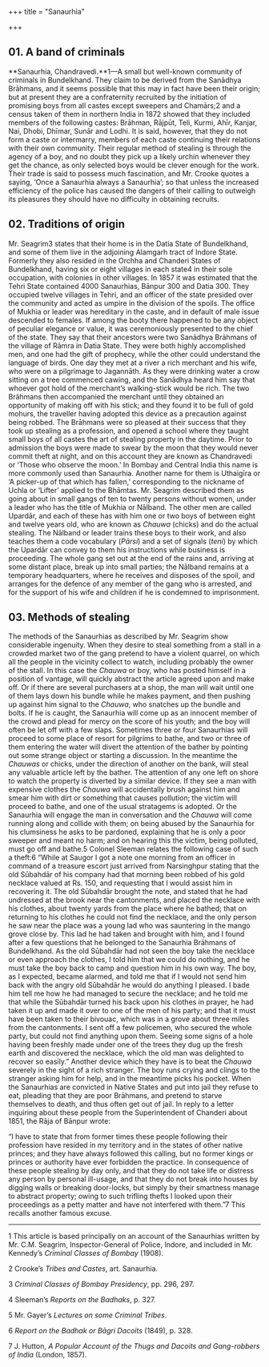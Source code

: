 +++
title = "Sanaurhia"

+++


## 01. A band of criminals

**Sanaurhia, Chandravedi.**1—A small but well-known community of criminals in Bundelkhand. They claim to be derived from the Sanādhya Brāhmans, and it seems possible that this may in fact have been their origin; but at present they are a confraternity recruited by the initiation of promising boys from all castes except sweepers and Chamārs;2 and a census taken of them in northern India in 1872 showed that they included members of the following castes: Brāhman, Rājpūt, Teli, Kurmi, Ahīr, Kanjar, Nai, Dhobi, Dhīmar, Sunār and Lodhi. It is said, however, that they do not form a caste or intermarry, members of each caste continuing their relations with their own community. Their regular method of stealing is through the agency of a boy, and no doubt they pick up a likely urchin whenever they get the chance, as only selected boys would be clever enough for the work. Their trade is said to possess much fascination, and Mr. Crooke quotes a saying, ‘Once a Sanaurhia always a Sanaurhia’; so that unless the increased efficiency of the police has caused the dangers of their calling to outweigh its pleasures they should have no difficulty in obtaining recruits. 



## 02. Traditions of origin

Mr. Seagrim3 states that their home is in the Datia State of Bundelkhand, and some of them live in the adjoining Alamgarh tract of Indore State. Formerly they also resided in the Orchha and Chanderi States of Bundelkhand, having six or eight villages in each state4 in their sole occupation, with colonies in other villages. In 1857 it was estimated that the Tehri State contained 4000 Sanaurhias, Bānpur 300 and Datia 300. They occupied twelve villages in Tehri, and an officer of the state presided over the community and acted as umpire in the division of the spoils. The office of Mukhia or leader was hereditary in the caste, and in default of male issue descended to females. If among the booty there happened to be any object of peculiar elegance or value, it was ceremoniously presented to the chief of the state. They say that their ancestors were two Sanādhya Brāhmans of the village of Rāmra in Datia State. They were both highly accomplished men, and one had the gift of prophecy, while the other could understand the language of birds. One day they met at a river a rich merchant and his wife, who were on a pilgrimage to Jagannāth. As they were drinking water a crow sitting on a tree commenced cawing, and the Sanādhya heard him say that whoever got hold of the merchant’s walking-stick would be rich. The two Brāhmans then accompanied the merchant until they obtained an opportunity of making off with his stick; and they found it to be full of gold mohurs, the traveller having adopted this device as a precaution against being robbed. The Brāhmans were so pleased at their success that they took up stealing as a profession, and opened a school where they taught small boys of all castes the art of stealing property in the daytime. Prior to admission the boys were made to swear by the moon that they would never commit theft at night, and on this account they are known as Chandravedi or ‘Those who observe the moon.’ In Bombay and Central India this name is more commonly used than Sanaurhia. Another name for them is Uthaigīra or ‘A picker-up of that which has fallen,’ corresponding to the nickname of Uchla or ‘Lifter’ applied to the Bhāmtas. Mr. Seagrim described them as going about in small gangs of ten to twenty persons without women, under a leader who has the title of Mukhia or Nālband. The other men are called Upardār, and each of these has with him one or two boys of between eight and twelve years old, who are known as *Chauwa* \(chicks\) and do the actual stealing. The Nālband or leader trains these boys to their work, and also teaches them a code vocabulary \(*Pārsi*\) and a set of signals \(*teni*\) by which the Upardār can convey to them his instructions while business is proceeding. The whole gang set out at the end of the rains and, arriving at some distant place, break up into small parties; the Nālband remains at a temporary headquarters, where he receives and disposes of the spoil, and arranges for the defence of any member of the gang who is arrested, and for the support of his wife and children if he is condemned to imprisonment. 



## 03. Methods of stealing

The methods of the Sanaurhias as described by Mr. Seagrim show considerable ingenuity. When they desire to steal something from a stall in a crowded market two of the gang pretend to have a violent quarrel, on which all the people in the vicinity collect to watch, including probably the owner of the stall. In this case the *Chauwa* or boy, who has posted himself in a position of vantage, will quickly abstract the article agreed upon and make off. Or if there are several purchasers at a shop, the man will wait until one of them lays down his bundle while he makes payment, and then pushing up against him signal to the *Chauwa*, who snatches up the bundle and bolts. If he is caught, the Sanaurhia will come up as an innocent member of the crowd and plead for mercy on the score of his youth; and the boy will often be let off with a few slaps. Sometimes three or four Sanaurhias will proceed to some place of resort for pilgrims to bathe, and two or three of them entering the water will divert the attention of the bather by pointing out some strange object or starting a discussion. In the meantime the *Chauwas* or chicks, under the direction of another on the bank, will steal any valuable article left by the bather. The attention of any one left on shore to watch the property is diverted by a similar device. If they see a man with expensive clothes the *Chauwa* will accidentally brush against him and smear him with dirt or something that causes pollution; the victim will proceed to bathe, and one of the usual stratagems is adopted. Or the Sanaurhia will engage the man in conversation and the *Chauwa* will come running along and collide with them; on being abused by the Sanaurhia for his clumsiness he asks to be pardoned, explaining that he is only a poor sweeper and meant no harm; and on hearing this the victim, being polluted, must go off and bathe.5 Colonel Sleeman relates the following case of such a theft:6 “While at Saugor I got a note one morning from an officer in command of a treasure escort just arrived from Narsinghpur stating that the old Sūbahdār of his company had that morning been robbed of his gold necklace valued at Rs. 150, and requesting that I would assist him in recovering it. The old Sūbahdār brought the note, and stated that he had undressed at the brook near the cantonments, and placed the necklace with his clothes, about twenty yards from the place where he bathed; that on returning to his clothes he could not find the necklace, and the only person he saw near the place was a young lad who was sauntering in the mango grove close by. This lad he had taken and brought with him, and I found after a few questions that he belonged to the Sanaurhia Brāhmans of Bundelkhand. As the old Sūbahdār had not seen the boy take the necklace or even approach the clothes, I told him that we could do nothing, and he must take the boy back to camp and question him in his own way. The boy, as I expected, became alarmed, and told me that if I would not send him back with the angry old Sūbahdār he would do anything I pleased. I bade him tell me how he had managed to secure the necklace; and he told me that while the Sūbahdār turned his back upon his clothes in prayer, he had taken it up and made it over to one of the men of his party; and that it must have been taken to their bivouac, which was in a grove about three miles from the cantonments. I sent off a few policemen, who secured the whole party, but could not find anything upon them. Seeing some signs of a hole having been freshly made under one of the trees they dug up the fresh earth and discovered the necklace, which the old man was delighted to recover so easily.” Another device which they have is to beat the *Chauwa* severely in the sight of a rich stranger. The boy runs crying and clings to the stranger asking him for help, and in the meantime picks his pocket. When the Sanaurhias are convicted in Native States and put into jail they refuse to eat, pleading that they are poor Brāhmans, and pretend to starve themselves to death, and thus often get out of jail. In reply to a letter inquiring about these people from the Superintendent of Chanderi about 1851, the Rāja of Bānpur wrote: 

“I have to state that from former times these people following their profession have resided in my territory and in the states of other native princes; and they have always followed this calling, but no former kings or princes or authority have ever forbidden the practice. In consequence of these people stealing by day only, and that they do not take life or distress any person by personal ill-usage, and that they do not break into houses by digging walls or breaking door-locks, but simply by their smartness manage to abstract property; owing to such trifling thefts I looked upon their proceedings as a petty matter and have not interfered with them.”7 This recalls another famous excuse. 



* * *

1 This article is based principally on an account of the Sanaurhias written by Mr. C.M. Seagrim, Inspector-General of Police, Indore, and included in Mr. Kennedy’s *Criminal Classes of Bombay* \(1908\). 

2 Crooke’s *Tribes and Castes*, art. Sanaurhia. 

3 *Criminal Classes of Bombay Presidency*, pp. 296, 297. 

4 Sleeman’s *Reports on the Badhaks*, p. 327. 

5 Mr. Gayer’s *Lectures on some Criminal Tribes*. 

6 *Report on the Badhak or Bāgri Dacoits* \(1849\), p. 328. 

7 J. Hutton, *A Popular Account of the Thugs and Dacoits and Gang-robbers of India* \(London, 1857\). 



